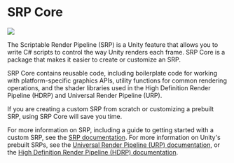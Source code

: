 # SRP Core

![](https://blogs.unity3d.com/wp-content/uploads/2018/01/image5_rs.png)

The Scriptable Render Pipeline (SRP) is a Unity feature that allows you to write C# scripts to control the way Unity renders each frame. SRP Core is a package that makes it easier to create or customize an SRP.

SRP Core contains reusable code, including boilerplate code for working with platform-specific graphics APIs, utility functions for common rendering operations, and the shader libraries used in the High Definition Render Pipeline (HDRP) and Universal Render Pipeline (URP).

If you are creating a custom SRP from scratch or customizing a prebuilt SRP, using SRP Core will save you time.

For more information on SRP, including a guide to getting started with a custom SRP, see the [SRP documentation](https://docs.unity3d.com/Manual/ScriptableRenderPipeline.html). For more information on Unity's prebuilt SRPs, see the [Universal Render Pipeline (URP) documentation](https://docs.unity3d.com/Packages/com.unity.render-pipelines.universal@latest), or the [High Definition Render Pipeline (HDRP) documentation](https://docs.unity3d.com/Packages/com.unity.render-pipelines.high-definition@latest).
